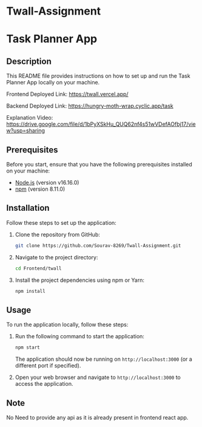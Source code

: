 # Twall-Assignment
# Task Planner App

## Description

This README file provides instructions on how to set up and run the Task Planner App locally on your machine.

Frontend Deployed Link: https://twall.vercel.app/

Backend Deployed Link: https://hungry-moth-wrap.cyclic.app/task

Explanation Video: https://drive.google.com/file/d/1bPyXSkHu_QUQ62nf4s51wVDefAOfbj17/view?usp=sharing

## Prerequisites

Before you start, ensure that you have the following prerequisites installed on your machine:

- [Node.js](https://nodejs.org) (version v16.16.0)
- [npm](https://www.npmjs.com/) (version 8.11.0)

## Installation

Follow these steps to set up the application:

1. Clone the repository from GitHub:

   ```bash
   git clone https://github.com/Sourav-8269/Twall-Assignment.git
   ```

2. Navigate to the project directory:

   ```bash
   cd Frontend/twall
   ```

3. Install the project dependencies using npm or Yarn:

   ```bash
   npm install
   ```

## Usage

To run the application locally, follow these steps:

1. Run the following command to start the application:

   ```bash
   npm start
   ```
   
   The application should now be running on `http://localhost:3000` (or a different port if specified).

2. Open your web browser and navigate to `http://localhost:3000` to access the application.

## Note

No Need to provide any api as it is already present in frontend react app.
